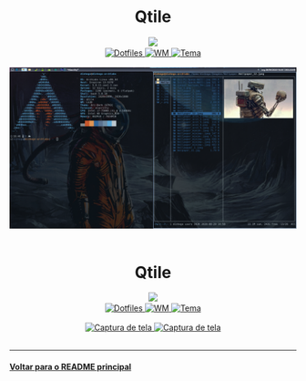 <h1 align="center">Qtile</h1>
<div align="center">
  <a href="https://github.com/diego-rapoport">
    <img src="https://img.shields.io/badge/usuário-diego_rapoport-%232c3e50?style=for-the-badge" />
  </a>

  <br/>
  <a href="https://github.com/diego-rapoport/dotfiles">
    <img
      alt="Dotfiles"
      src="https://img.shields.io/badge/dots-%232c3e50?style=for-the-badge"
    />
  </a>
  <a href="https://github.com/qtile/qtile">
    <img
      alt="WM"
      src="https://img.shields.io/badge/wm-qtile-%235352ed?style=for-the-badge"
    />
  </a>
  <a href="https://github.com/dylanaraps/pywal">
    <img
      alt="Tema"
      src="https://img.shields.io/badge/tema-pywal-%232ed573?style=for-the-badge"
    />
  </a>
  <br /><br />
  <a href="https://github.com/diego-rapoport/dotfiles/blob/master/config.py">
    <img alt="Captura de tela / Gif" src="https://github.com/diego-rapoport/dotfiles/blob/master/screenshots/qtile.png" />
  </a>
  <br/><br/>
</div>


<h1 align="center">Qtile</h1>
<div align="center">
  <a href="https://gitlab.com/cruzjp">
    <img src="https://img.shields.io/badge/usuário-cruzjp-%232c3e50?style=for-the-badge" />
  </a>

  <br/>
  <a href="https://gitlab.com/cruzjp/my-dotfiles">
    <img
      alt="Dotfiles"
      src="https://img.shields.io/badge/dots-%232c3e50?style=for-the-badge"
    />
  </a>
  <a href="https://github.com/qtile/qtile">
    <img
      alt="WM"
      src="https://img.shields.io/badge/wm-qtile-%235352ed?style=for-the-badge"
    />
  </a>
  <a href="https://github.com/dylanaraps/pywal">
    <img
      alt="Tema"
      src="https://img.shields.io/badge/tema-pywal-%232ed573?style=for-the-badge"
    />
  </a>
  <br /><br />
  <a href="https://gitlab.com/cruzjp/my-dotfiles/-/blob/master/qtile/config.py">
    <img alt="Captura de tela" src="https://gitlab.com/cruzjp/my-dotfiles/-/raw/master/qtile/qtile2.png" />
    <img alt="Captura de tela" src="https://gitlab.com/cruzjp/my-dotfiles/-/raw/master/qtile/qtile.png" />
  </a>
  <br/><br/>
</div>

---

#### [Voltar para o README principal](https://github.com/unixwmbr/unixwmbr)
